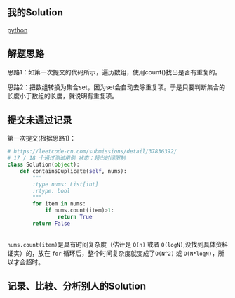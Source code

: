 ## 我的Solution

[python](../217/217_contains_duplicate.py)

## 解题思路

思路1：如第一次提交的代码所示，遍历数组，使用count()找出是否有重复的。

思路2：把数组转换为集合set，因为set会自动去除重复项。于是只要判断集合的长度小于数组的长度，就说明有重复项。

## 提交未通过记录

第一次提交(根据思路1)：

```python
# https://leetcode-cn.com/submissions/detail/37836392/
# 17 / 18 个通过测试用例 状态：超出时间限制
class Solution(object):
    def containsDuplicate(self, nums):
        """
        :type nums: List[int]
        :rtype: bool
        """
        for item in nums:
            if nums.count(item)>1:
                return True
        return False
        
```
`nums.count(item)`是具有时间复杂度（估计是 `O(n)` 或者 `O(logN)`,没找到具体资料证实）的，放在 `for` 循环后，整个时间复杂度就变成了`O(N^2)` 或 `O(N*logN)`，所以才会超时。

## 记录、比较、分析别人的Solution
